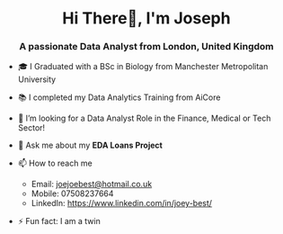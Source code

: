 <h1 align="center">Hi There👋, I'm Joseph</h1>
<h3 align="center">A passionate Data Analyst from London, United Kingdom</h3>

- 🎓 I Graduated with a BSc in Biology from Manchester Metropolitan University

- 📚 I completed my Data Analytics Training from AiCore
 
- 🤔 I’m looking for a Data Analyst Role in the Finance, Medical or Tech Sector!
 
- 💬 Ask me about my **EDA Loans Project**
 
- 📫 How to reach me
  - Email: joejoebest@hotmail.co.uk
  - Mobile: 07508237664
  - LinkedIn: https://www.linkedin.com/in/joey-best/
  
- ⚡ Fun fact: I am a twin
<!--
**JoeyBest/JoeyBest** is a ✨ _special_ ✨ repository because its `README.md` (this file) appears on your GitHub profile.

Here are some ideas to get you started:

- 🔭 I’m currently working on ...
- 🌱 I’m currently learning ...
- 👯 I’m looking to collaborate on ...
- 🤔 I’m looking for help with ...
- 💬 Ask me about ...
- 📫 How to reach me: ...
- 😄 Pronouns: ...
- ⚡ Fun fact: ...
-->
